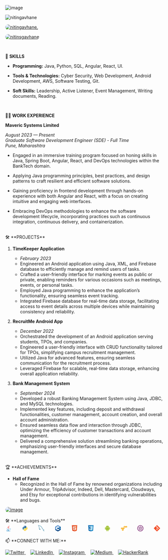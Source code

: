 ![image](https://github.com/NitinGavhane/NitinGavhane/assets/51412436/62054987-3bcf-4213-bf60-e82d2d26acab)

<p align="left">
  <img src="https://komarev.com/ghpvc/?username=nitingavhane&label=Profile%20views&color=0e75b6&style=flat" alt="nitingavhane" />
</p>

<p align="left">
  <a href="https://twitter.com/nitingavhane_" target="blank">
    <img src="https://img.shields.io/twitter/follow/nitingavhane_?logo=twitter&style=for-the-badge&labelColor=black&logoColor=white" alt="nitingavhane_" style="border-radius: 10px;"/>
  </a>
</p>

<p align="left">
  <a href="https://www.linkedin.com/in/nitinsgavhane/" target="blank">
   <img src="https://img.shields.io/badge/Connect-linkdin?style=for-the-badge&logo=linkedin&labelColor=black&logoColor=white" alt="nitinsgavhane" style="border-radius: 10px;"/>
  </a>
</p>



</br>

🚀 **SKILLS**

- **Programming:** Java, Python, SQL, Angular, React, UI.
  
- **Tools & Technologies:** Cyber Security, Web Development, Android Development, AWS, Software Testing, Git.
  
- **Soft Skills:** Leadership, Active Listener, Event Management, Writing documents, Reading.

</br>

👨‍💻 **WORK EXPERIENCE**

**Maveric Systems Limited**

*August 2023 — Present*  
*Graduate Software Development Engineer (SDE) - Full Time*  
*Pune, Maharashtra*

- Engaged in an immersive training program focused on honing skills in Java, Spring Boot, Angular, React, and DevOps technologies within the BankTech domain.
  
- Applying Java programming principles, best practices, and design patterns to craft resilient and efficient software solutions.
  
- Gaining proficiency in frontend development through hands-on experience with both Angular and React, with a focus on creating intuitive and engaging web interfaces.
  
- Embracing DevOps methodologies to enhance the software development lifecycle, incorporating practices such as continuous integration, continuous delivery, and containerization.
</br>
🛠️ **PROJECTS**

1. **TimeKeeper Application**
   - *February 2023*
   - Engineered an Android application using Java, XML, and Firebase database to efficiently manage and remind users of tasks.
   - Crafted a user-friendly interface for marking events as public or private, enabling reminders for various occasions such as meetings, events, or personal tasks.
   - Employed Java programming to enhance the application’s functionality, ensuring seamless event tracking.
   - Integrated Firebase database for real-time data storage, facilitating access to event details across multiple devices while maintaining consistency and reliability.

2. **RecruitMe Android App**
   - *December 2022*
   - Orchestrated the development of an Android application serving students, TPOs, and companies.
   - Engineered a user-friendly interface with CRUD functionality tailored for TPOs, simplifying campus recruitment management.
   - Utilized Java for advanced features, ensuring seamless communication for the recruitment process.
   - Leveraged Firebase for scalable, real-time data storage, enhancing overall application reliability.

3. **Bank Management System**
   - *September 2024*
   - Developed a robust Banking Management System using Java, JDBC, and MySQL technologies.
   - Implemented key features, including deposit and withdrawal functionalities, customer management, account creation, and overall account administration.
   - Ensured seamless data flow and interaction through JDBC, optimizing the efficiency of customer transactions and account management.
   - Delivered a comprehensive solution streamlining banking operations, emphasizing user-friendly interfaces and secure database management.
</br>
🏆 **ACHIEVEMENTS**

- **Hall of Fame**
  - Recognized in the Hall of Fame by renowned organizations including Under Armour, TripAdvisor, Indeed, Dell, Mastercard, Cloudways, and Etsy for exceptional contributions in identifying vulnerabilities and bugs.

<a href="https://bugcrowd.com/NitinGavhane" target="_blank" rel="noopener noreferrer">
  <div style="display: flex; justify-content: center; align-items: center; border-radius: 10px; overflow: hidden;">
    <img src="https://github.com/NitinGavhane/NitinGavhane/assets/51412436/f6a39634-8afa-4132-a432-59e8807a5012" alt="image" style="border-radius: 10px; width: 100%; height: auto;" />
  </div>
</a>







</br>
🛠️ **Languages and Tools**

<div style="display: flex; justify-content: space-between; align-items: center;">

<span style="display: inline-block; margin-right: 10px;">
  <img src="https://raw.githubusercontent.com/devicons/devicon/master/icons/java/java-original.svg" alt="Java" width="20" height="20" />
</span>

<span style="display: inline-block; margin-right: 10px;">
  <img src="https://raw.githubusercontent.com/devicons/devicon/master/icons/python/python-original.svg" alt="Python" width="20" height="20" />
</span>

<span style="display: inline-block; margin-right: 10px;">
  <img src="https://raw.githubusercontent.com/devicons/devicon/master/icons/mysql/mysql-original.svg" alt="SQL" width="20" height="20" />
</span>

<span style="display: inline-block; margin-right: 10px;">
  <img src="https://raw.githubusercontent.com/devicons/devicon/master/icons/cplusplus/cplusplus-original.svg" alt="C++" width="20" height="20" />
</span>

<span style="display: inline-block; margin-right: 10px;">
  <img src="https://raw.githubusercontent.com/devicons/devicon/master/icons/html5/html5-original.svg" alt="HTML" width="20" height="20" />
</span>

<span style="display: inline-block; margin-right: 10px;">
  <img src="https://raw.githubusercontent.com/devicons/devicon/master/icons/css3/css3-original.svg" alt="CSS" width="20" height="20" />
</span>

<span style="display: inline-block; margin-right: 10px;">
  <img src="https://raw.githubusercontent.com/devicons/devicon/master/icons/android/android-original.svg" alt="Android Development" width="20" height="20" />
</span>

<span style="display: inline-block; margin-right: 10px;">
  <img src="https://raw.githubusercontent.com/devicons/devicon/master/icons/amazonwebservices/amazonwebservices-original.svg" alt="AWS" width="20" height="20" />
</span>

<span style="display: inline-block; margin-right: 10px;">
  <img src="https://raw.githubusercontent.com/devicons/devicon/master/icons/jasmine/jasmine-plain.svg" alt="Software Testing" width="20" height="20" />
</span>

<span style="display: inline-block; margin-right: 10px;">
  <img src="https://raw.githubusercontent.com/devicons/devicon/master/icons/git/git-original.svg" alt="Git" width="20" height="20" />
</span>

</div>

</br>
📫 **CONNECT WITH ME:**
<p align="left">
  <a href="https://twitter.com/nitingavhane_" target="_blank" title="Twitter" style="margin-right: 15px;">
    <img src="https://raw.githubusercontent.com/rahuldkjain/github-profile-readme-generator/master/src/images/icons/Social/twitter.svg" alt="Twitter" height="20" width="20" />
  </a>
  <a href="https://linkedin.com/in/nitinsgavhane" target="_blank" title="LinkedIn" style="margin-right: 15px;">
    <img src="https://raw.githubusercontent.com/rahuldkjain/github-profile-readme-generator/master/src/images/icons/Social/linked-in-alt.svg" alt="LinkedIn" height="20" width="20" />
  </a>
  <a href="https://instagram.com/nitin.bug" target="_blank" title="Instagram" style="margin-right: 15px;">
    <img src="https://raw.githubusercontent.com/rahuldkjain/github-profile-readme-generator/master/src/images/icons/Social/instagram.svg" alt="Instagram" height="20" width="20" />
  </a>
  <a href="https://medium.com/@nitinsgavane" target="_blank" title="Medium" style="margin-right: 15px;">
    <img src="https://raw.githubusercontent.com/rahuldkjain/github-profile-readme-generator/master/src/images/icons/Social/medium.svg" alt="Medium" height="20" width="20" />
  </a>
  <a href="https://www.hackerrank.com/nitingavhane_" target="_blank" title="HackerRank" style="margin-right: 15px;">
    <img src="https://raw.githubusercontent.com/rahuldkjain/github-profile-readme-generator/master/src/images/icons/Social/hackerrank.svg" alt="HackerRank" height="20" width="20" />
  </a>
</p>


